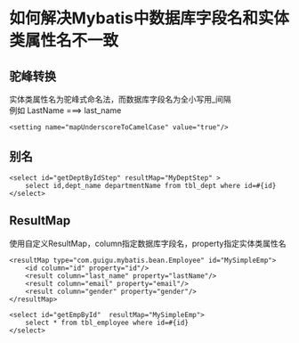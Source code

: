 # 如何解决Mybatis中数据库字段名和实体类属性名不一致

## 驼峰转换
实体类属性名为驼峰式命名法，而数据库字段名为全小写用_间隔<br>
例如 LastName ===> last_name
```
<setting name="mapUnderscoreToCamelCase" value="true"/>
```

## 别名
```
<select id="getDeptByIdStep" resultMap="MyDeptStep" >
	select id,dept_name departmentName from tbl_dept where id=#{id}
</select>
```

## ResultMap
使用自定义ResultMap，column指定数据库字段名，property指定实体类属性名
```
<resultMap type="com.guigu.mybatis.bean.Employee" id="MySimpleEmp">
	<id column="id" property="id"/>
	<result column="last_name" property="lastName"/>
	<result column="email" property="email"/>
	<result column="gender" property="gender"/>
</resultMap>
	
<select id="getEmpById"  resultMap="MySimpleEmp">
	select * from tbl_employee where id=#{id}
</select>
```

